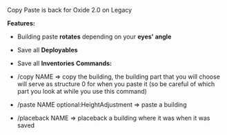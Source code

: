 Copy Paste is back for Oxide 2.0 on Legacy

**Features:**

- Building paste **rotates** depending on your **eyes' angle**

- Save all **Deployables**

- Save all **Inventories**
**Commands:**
- /copy NAME => copy the building, the building part that you will choose will serve as structure 0 for when you paste it (so be careful of which part you look at while you use this command)
- /paste NAME optional:HeightAdjustment => paste a building
- /placeback NAME => placeback a building where it was when it was saved